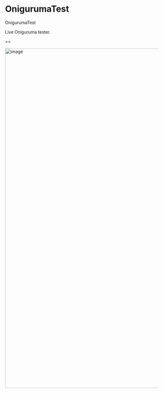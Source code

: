 # OnigurumaTest
OnigurumaTest

Live Oniguruma tester.

==

<img width="1112" alt="image" src="https://user-images.githubusercontent.com/1290461/218557862-cd2cac14-58b7-4cc2-b472-2d5c56698a71.png">
